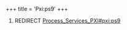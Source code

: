 +++
title = 'Pxi:ps9'
+++

1.  REDIRECT
    [Process_Services_PXI#pxi:ps9](Process_Services_PXI#pxi:ps9 "wikilink")